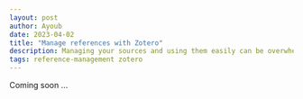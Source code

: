 ```yaml
---
layout: post
author: Ayoub
date: 2023-04-02
title: "Manage references with Zotero"
description: Managing your sources and using them easily can be overwhelming, but Zotero to the rescue.
tags: reference-management zotero
---
```


Coming soon ...
